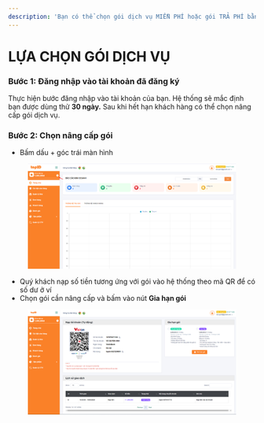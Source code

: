 ```yaml
---
description: 'Bạn có thể chọn gói dịch vụ MIỄN PHÍ hoặc gói TRẢ PHÍ bằng các cách sau:'
---
```


# LỰA CHỌN GÓI DỊCH VỤ

### Bước 1: Đăng nhập vào tài khoản đã đăng ký

Thực hiện bước đăng nhập vào tài khoản của bạn. Hệ thống sẽ mắc định bạn được dùng thử **30 ngày.** Sau khi hết hạn khách hàng có thể chọn nâng cấp gói dịch vụ.

### Bước 2: Chọn nâng cấp gói

* Bấm dấu + góc trái màn hình

<figure><img src=".gitbook/assets/image (1) (1) (1) (1) (1).png" alt=""><figcaption></figcaption></figure>

* Quý khách nạp số tiền tương ứng với gói vào hệ thống theo mã QR để có số dư ở ví&#x20;
* Chọn gói cần nâng cấp và bấm vào nút **Gia hạn gói**

<figure><img src=".gitbook/assets/image (2) (1) (1) (1) (1).png" alt=""><figcaption></figcaption></figure>

###
